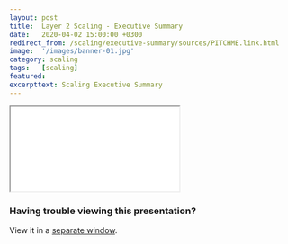 ```yaml
---
layout: post
title:  Layer 2 Scaling - Executive Summary
date:   2020-04-02 15:00:00 +0300
redirect_from: /scaling/executive-summary/sources/PITCHME.link.html
image:  '/images/banner-01.jpg'
category: scaling
tags:   [scaling]
featured:
excerpttext: Scaling Executive Summary
---
```


<iframe class="tlu-iframe" src="/images/scaling/executive-summary/PITCHME.html"></iframe>

### Having trouble viewing this presentation?

View it in a [separate window](/images/scaling/executive-summary/PITCHME.html).
